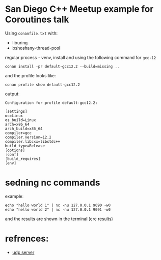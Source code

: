# San Diego C++ Meetup example for Coroutines talk

Using `conanfile.txt` with:
- liburing
- bshoshany-thread-pool

regular process - venv, install and using the following command for `gcc-12`

```shell
conan install -pr default-gcc12.2 --build=missing ..
```
and the profile looks like:
```shell
conan profile show default-gcc12.2
```
output:
```text
Configuration for profile default-gcc12.2:

[settings]
os=Linux
os_build=Linux
arch=x86_64
arch_build=x86_64
compiler=gcc
compiler.version=12.2
compiler.libcxx=libstdc++
build_type=Release
[options]
[conf]
[build_requires]
[env]

```

# sedning nc commands

example:

```shell
echo "hello world 1" | nc -nu 127.0.0.1 9090 -w0
echo "hello world 2" | nc -nu 127.0.0.1 9091 -w0
```

and the results are shown in the terminal (crc results)

# refrences:
- [udp server](https://www.geeksforgeeks.org/udp-server-client-implementation-c/)
